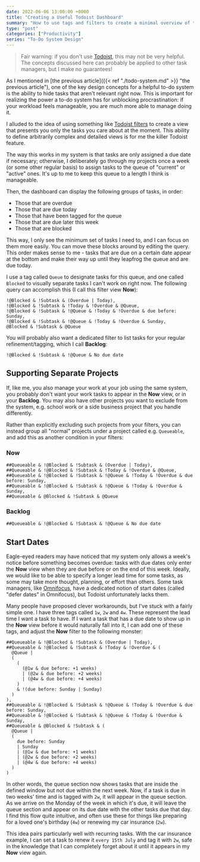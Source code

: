 ```yaml
---
date: 2022-06-06 13:00:00 +0000
title: "Creating a Useful Todoist Dashboard"
summary: "How to use tags and filters to create a minimal overview of tasks that matter at the moment."
type: "post"
categories: ["Productivity"]
series: "To-Do System Design"
---
```


>Fair warning: if you don't use [Todoist](https://todoist.com/app/), this may not be very helpful. The concepts discussed here can probably be applied to other task managers, but I make no guarantees!

As I mentioned in [the previous article]({{< ref "./todo-system.md" >}} "the previous article"), one of the key design concepts for a helpful to-do system is the ability to hide tasks that aren't relevant right now. This is important for realizing the power a to-do system has for unblocking procrastination: if your workload feels manageable, you are much more able to manage doing it.

I alluded to the idea of using something like [Todoist filters](https://todoist.com/help/articles/introduction-to-filters) to create a view that presents you only the tasks you care about at the moment. This ability to define arbitrarily complex and detailed views is for me the killer Todoist feature.

The way this works in my system is that tasks are only assigned a due date if necessary; otherwise, I deliberately go through my projects once a week (or some other regular basis) to assign tasks to the queue of "current" or "active" ones. It's up to me to keep this queue to a length I think is manageable.

Then, the dashboard can display the following groups of tasks, in order:

- Those that are overdue
- Those that are due today
- Those that have been tagged for the queue
- Those that are due later this week
- Those that are blocked

This way, I only see the minimum set of tasks I need to, and I can focus on them more easily. You can move these blocks around by editing the query. This order makes sense to me - tasks that are due on a certain date appear at the bottom and make their way up until they leapfrog the queue and are due today.

I use a tag called `Queue` to designate tasks for this queue, and one called `Blocked` to visually separate tasks I can't work on right now. The following query can accomplish this (I call this filter view **Now**):

```text
!@Blocked & !Subtask & (Overdue | Today),
!@Blocked & !Subtask & !Today & !Overdue & @Queue,
!@Blocked & !Subtask & !@Queue & !Today & !Overdue & due before: Sunday,
!@Blocked & !Subtask & !@Queue & !Today & !Overdue & Sunday,
@Blocked & !Subtask & @Queue
```

You will probably also want a dedicated filter to list tasks for your regular refinement/tagging, which I call **Backlog**:

```text
!@Blocked & !Subtask & !@Queue & No due date
```

## Supporting Separate Projects

If, like me, you also manage your work at your job using the same system, you probably don't want your work tasks to appear in the **Now** view, or in your **Backlog**. You may also have other projects you want to exclude from the system, e.g. school work or a side business project that you handle differently.

Rather than explicitly excluding such projects from your filters, you can instead group all "normal" projects under a project called e.g. `Queueable`, and add this as another condition in your filters:

### Now

```text
##Queueable & !@Blocked & !Subtask & (Overdue | Today),
##Queueable & !@Blocked & !Subtask & !Today & !Overdue & @Queue,
##Queueable & !@Blocked & !Subtask & !@Queue & !Today & !Overdue & due before: Sunday,
##Queueable & !@Blocked & !Subtask & !@Queue & !Today & !Overdue & Sunday,
##Queueable & @Blocked & !Subtask & @Queue
```

### Backlog

```text
##Queueable & !@Blocked & !Subtask & !@Queue & No due date
```

## Start Dates

Eagle-eyed readers may have noticed that my system only allows a week's notice before something becomes overdue: tasks with due dates only enter the **Now** view when they are due before or on the end of this week. Ideally, we would like to be able to specify a longer lead time for some tasks, as some may take more thought, planning, or effort than others. Some task managers, like [Omnifocus](https://www.omnigroup.com/omnifocus/), have a dedicated notion of start dates (called "defer dates" in Omnifocus), but Todoist unfortunately lacks them.

Many people have proposed clever workarounds, but I've stuck with a fairly simple one. I have three tags called `1w`, `2w` and `4w`. These represent the lead time I want a task to have. If I want a task that has a due date to show up in the **Now** view before it would naturally fall into it, I can add one of these tags, and adjust the **Now** filter to the following monster:

```text
##Queueable & !@Blocked & !Subtask & (Overdue | Today),
##Queueable & !@Blocked & !Subtask & !Today & !Overdue & (
  @Queue |
  (
    (
      (@1w & due before: +1 weeks)
      | (@2w & due before: +2 weeks)
      | (@4w & due before: +4 weeks)
    )
    & !(due before: Sunday | Sunday)
  )
),
##Queueable & !@Blocked & !Subtask & !@Queue & !Today & !Overdue & due before: Sunday,
##Queueable & !@Blocked & !Subtask & !@Queue & !Today & !Overdue & Sunday,
##Queueable & @Blocked & !Subtask & (
  @Queue |
  (
    due before: Sunday
    | Sunday
    | (@1w & due before: +1 weeks)
    | (@2w & due before: +2 weeks)
    | (@4w & due before: +4 weeks)
  )
)
```

In other words, the queue section now shows tasks that are inside the defined window but not due within the next week. Now, if a task is due in two weeks' time and is tagged with `2w`, it will appear in the queue section. As we arrive on the Monday of the week in which it's due, it will leave the queue section and appear on its due date with the other tasks due that day. I find this flow quite intuitive, and often use these for things like preparing for a loved one's birthday (`4w`) or renewing my car insurance (`2w`).

This idea pairs particularly well with recurring tasks. With the car insurance example, I can set a task to renew it `every 15th July` and tag it with `2w`, safe in the knowledge that I can completely forget about it until it appears in my **Now** view again.
